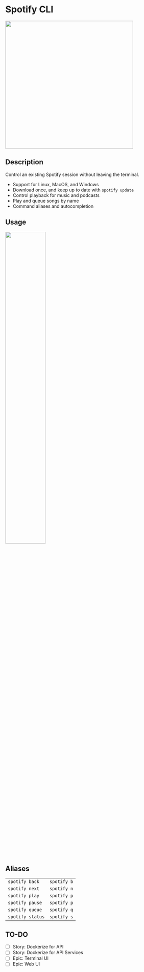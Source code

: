 # Spotify CLI

<img src="https://storage.googleapis.com/pr-newsroom-wp/1/2018/11/Spotify_Logo_RGB_Green.png" width="400">

## Description
Control an existing Spotify session without leaving the terminal.
- Support for Linux, MacOS, and Windows
- Download once, and keep up to date with `spotify update`
- Control playback for music and podcasts
- Play and queue songs by name
- Command aliases and autocompletion

## Usage
<img src="https://user-images.githubusercontent.com/7474900/123560711-8eaa5e80-d769-11eb-989f-3f4acb520688.gif" width="50%" />

## Aliases
<table>
  <tr>
    <td><code>spotify back</code></td>
    <td><code>spotify b</code></td>
  </tr>
  <tr>
    <td><code>spotify next</code></td>
    <td><code>spotify n</code></td>
  </tr>
  <tr>
    <td><code>spotify play</code></td>
    <td><code>spotify p</code></td>
  </tr>
  <tr>
    <td><code>spotify pause</code></td>
    <td><code>spotify p</code></td>
  </tr>
  <tr>
    <td><code>spotify queue</code></td>
    <td><code>spotify q</code></td>
  </tr>
  <tr>
    <td><code>spotify status</code></td>
    <td><code>spotify s</code></td>
  </tr>
</table>


## TO-DO
- [ ] Story: Dockerize for API
- [ ] Story: Dockerize for API Services 
- [ ] Epic: Terminal UI 
- [ ] Epic: Web UI